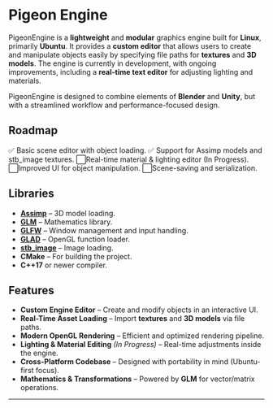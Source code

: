 
# Pigeon Engine
PigeonEngine is a **lightweight** and **modular** graphics engine built for **Linux**, primarily **Ubuntu**. It provides a **custom editor** that allows users to create and manipulate objects easily by specifying file paths for **textures** and **3D models**. The engine is currently in development, with ongoing improvements, including a **real-time text editor** for adjusting lighting and materials.

PigeonEngine is designed to combine elements of **Blender** and **Unity**, but with a streamlined workflow and performance-focused design.
## Roadmap
✅ Basic scene editor with object loading.
✅ Support for Assimp models and stb_image textures.
⬜Real-time material & lighting editor (In Progress).
⬜Improved UI for object manipulation.
⬜Scene-saving and serialization.
## Libraries
- [**Assimp**](https://github.com/assimp/assimp) – 3D model loading.
- [**GLM**](https://github.com/g-truc/glm) – Mathematics library.
- [**GLFW**](https://www.glfw.org/) – Window management and input handling.
- [**GLAD**](https://github.com/Dav1dde/glad) – OpenGL function loader.
- [**stb_image**](https://github.com/nothings/stb) – Image loading.
- **CMake** – For building the project.
- **C++17** or newer compiler.
## Features

- **Custom Engine Editor** – Create and modify objects in an interactive UI.
- **Real-Time Asset Loading** – Import **textures** and **3D models** via file paths.
- **Modern OpenGL Rendering** – Efficient and optimized rendering pipeline.
- **Lighting & Material Editing** *(In Progress)* – Real-time adjustments inside the engine.
- **Cross-Platform Codebase** – Designed with portability in mind (Ubuntu-first focus).
- **Mathematics & Transformations** – Powered by **GLM** for vector/matrix operations.

---
